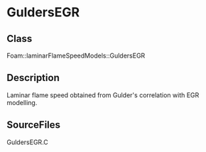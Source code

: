# GuldersEGR 
## Class
Foam::laminarFlameSpeedModels::GuldersEGR

## Description
Laminar flame speed obtained from Gulder's correlation with EGR modelling.

## SourceFiles
GuldersEGR.C

